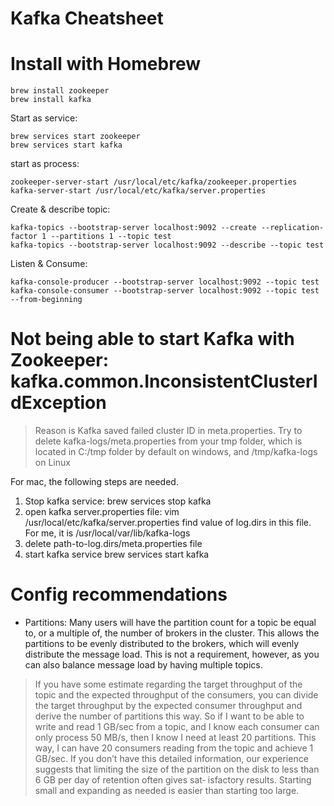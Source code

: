 # Kafka Cheatsheet

# Install with Homebrew
 
```
brew install zookeeper
brew install kafka
```

Start as service:

```
brew services start zookeeper
brew services start kafka
```

start as process:

```
zookeeper-server-start /usr/local/etc/kafka/zookeeper.properties
kafka-server-start /usr/local/etc/kafka/server.properties
```

Create & describe topic:

```
kafka-topics --bootstrap-server localhost:9092 --create --replication-factor 1 --partitions 1 --topic test
kafka-topics --bootstrap-server localhost:9092 --describe --topic test  
```

Listen & Consume:

```
kafka-console-producer --bootstrap-server localhost:9092 --topic test 
kafka-console-consumer --bootstrap-server localhost:9092 --topic test --from-beginning 
```

# Not being able to start Kafka with Zookeeper: kafka.common.InconsistentClusterIdException
 > Reason is Kafka saved failed cluster ID in meta.properties.
 Try to delete kafka-logs/meta.properties from your tmp folder, which is located in C:/tmp folder by default on windows, and /tmp/kafka-logs on Linux

For mac, the following steps are needed.
1. Stop kafka service: brew services stop kafka
2. open kafka server.properties file: vim /usr/local/etc/kafka/server.properties find value of log.dirs in this file. For me, it is /usr/local/var/lib/kafka-logs
3. delete path-to-log.dirs/meta.properties file
4. start kafka service brew services start kafka

# Config recommendations

- Partitions: Many users will have the partition count for a topic be equal to, or a multiple of, the number of brokers in the cluster. This allows the partitions to be evenly distributed to the brokers, which will evenly distribute the message load. This is not a requirement, however, as you can also balance message load by having multiple topics.
 >  If you have some estimate regarding the target throughput of the topic and the expected throughput of the consumers, you can divide the target throughput by the expected consumer throughput and derive the number of partitions this way. So if I want to be able to write and read 1 GB/sec from a topic, and I know each consumer can only process 50 MB/s, then I know I need at least 20 partitions. This way, I can have 20 consumers reading from the topic and achieve 1 GB/sec.
 > If you don’t have this detailed information, our experience suggests that limiting the size of the partition on the disk to less than 6 GB per day of retention often gives sat‐ isfactory results. Starting small and expanding as needed is easier than starting too large.
 


